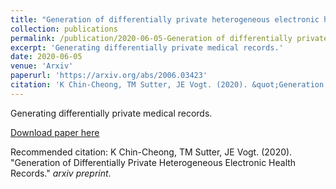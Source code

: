 ```yaml
---
title: "Generation of differentially private heterogeneous electronic health records "
collection: publications
permalink: /publication/2020-06-05-Generation of differentially private heterogeneous electronic health records 
excerpt: 'Generating differentially private medical records.'
date: 2020-06-05
venue: 'Arxiv'
paperurl: 'https://arxiv.org/abs/2006.03423'
citation: 'K Chin-Cheong, TM Sutter, JE Vogt. (2020). &quot;Generation of Differentially Private Heterogeneous Electronic Health Records.&quot; <i>arxiv preprint</i>.'
---
```

Generating differentially private medical records.

[Download paper here](https://arxiv.org/abs/2006.03423)

Recommended citation: K Chin-Cheong, TM Sutter, JE Vogt. (2020). "Generation of Differentially Private Heterogeneous Electronic Health Records." <i>arxiv preprint</i>.